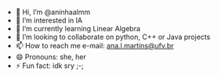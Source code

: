 - 👋 Hi, I’m @aninhaalmm
- 👀 I’m interested in IA
- 🌱 I’m currently learning Linear Algebra
- 💞️ I’m looking to collaborate on python, C++ or Java projects
- 📫 How to reach me e-mail: ana.l.martins@ufv.br
- 😄 Pronouns: she, her
- ⚡ Fun fact: idk sry ;-;

<!---
aninhaalmm/aninhaalmm is a ✨ special ✨ repository because its `README.md` (this file) appears on your GitHub profile.
You can click the Preview link to take a look at your changes.
--->
